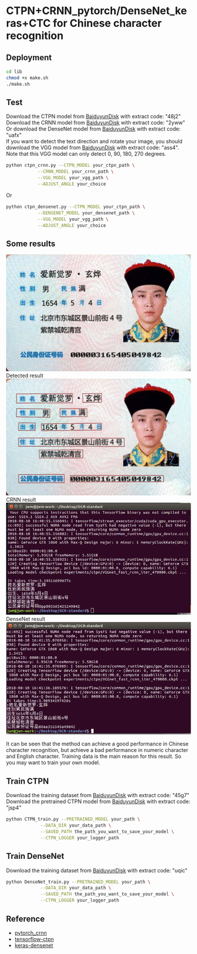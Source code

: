 # CTPN+CRNN_pytorch/DenseNet_keras+CTC for Chinese character recognition





## Deployment
```Bash
cd lib
chmod +x make.sh
./make.sh
```

## Test
Download the CTPN model from [BaiduyunDisk](https://pan.baidu.com/s/1CGwxKrJr5gtznGtM05Y4HA) with extract code: "48j2"<br>
Download the CRNN model from [BaiduyunDisk](https://pan.baidu.com/s/1wTM-mBX0Beg-xkLZuhLwog) with extract code: "2yww"<br>
Or download the DenseNet model from [BaiduyunDisk](https://pan.baidu.com/s/1qUJ4NNY2tKGE0ll_QGuGXA) with extract code: "uafx"<br>
If you want to detect the text direction and rotate your image, you should download the VGG model from [BaiduyunDisk](https://pan.baidu.com/s/1L14LJYmkU37S-aAXl06CAg) with extract code: "ass4". Note that this VGG model can only detect 0, 90, 180, 270 degrees.<br>

```Bash
python ctpn_crnn.py --CTPN_MODEL your_ctpn_path \
		    --CRNN_MODEL your_crnn_path \
		    --VGG_MODEL your_vgg_path \
		    --ADJUST_ANGLE your_choice
```
Or
```Bash
python ctpn_densenet.py --CTPN_MODEL your_ctpn_path \
			--DENSENET_MODEL your_densenet_path \
			--VGG_MODEL your_vgg_path \
			--ADJUST_ANGLE your_choice
```

## Some results
![](https://github.com/csjiangwm/OCR-standard/blob/master/images/timg.jpg)<br>
Detected result<br>
![](https://github.com/csjiangwm/OCR-standard/blob/master/images/result.jpg)<br>
CRNN result<br>
![](https://github.com/csjiangwm/OCR-standard/blob/master/images/crnn.png)<br>
DenseNet result<br>
![](https://github.com/csjiangwm/OCR-standard/blob/master/images/densenet.png) <br>

It can be seen that the method can achieve a good performance in Chinese character recognition, but achieve a bad performance in numeric character and English character. Training data is the main reason for this result. So you may want to train your own model.


## Train CTPN
Download the training dataset from [BaiduyunDisk](https://pan.baidu.com/s/1ut_8j4ndwpzWG4sWAjLbrA) with extract code: "45g7"<br>
Download the pretrained CTPN model from [BaiduyunDisk](https://pan.baidu.com/s/136nhJP-0gMCupvTcSjcqKw) with extract code: "jsp4"<br>

```Bash
python CTPN_train.py --PRETRAINED_MODEL your_path \
		     --DATA_DIR your_data_path \
		     --SAVED_PATH the_path_you_want_to_save_your_model \
		     --CTPN_LOGGER your_logger_path
```

## Train DenseNet
Download the training dataset from [BaiduyunDisk](https://pan.baidu.com/s/1IRdf7P6JDV6HZQkJFGfgwA) with extract code: "uqic"<br>


```Bash
python DenseNet_train.py --PRETRAINED_MODEL your_path \
		     --DATA_DIR your_data_path \
		     --SAVED_PATH the_path_you_want_to_save_your_model \
		     --CTPN_LOGGER your_logger_path
```





## Reference

- [pytorch_crnn](https://github.com/meijieru/crnn.pytorch.git)    
- [tensorflow-ctpn](https://github.com/eragonruan/text-detection-ctpn )
- [keras-densenet](https://github.com/YCG09/chinese_ocr)
